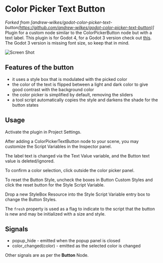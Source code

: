 # Color Picker Text Button
*Forked from [andrew-wilkes/godot-color-picker-text-button(https://github.com/andrew-wilkes/godot-color-picker-text-button)]*
Plugin for a custom node similar to the ColorPickerButton node but with a text label.
This plugin is for Godot 4, for a Godot 3 version check out [this](https://github.com/andrew-wilkes/godot-color-picker-text-button).
The Godot 3 version is missing font size, so keep that in mind.

![Screen Shot](screenshot.png)

## Features of the button

* it uses a style box that is modulated with the picked color
* the color of the text is flipped between a light and dark color to give good contrast with the background color
* the color picker is simplified by default, removing the sliders
* a tool script automatically copies the style and darkens the shade for the button states

## Usage

Activate the plugin in Project Settings.

After adding a ColorPickerTextButton node to your scene, you may customize the Script Variables in the Inspector panel. 

The label text is changed via the Text Value variable, and the Button text value is deleted/ignored.

To confirm a color selection, click outside the color picker panel.

To reset the Button Style, uncheck the boxes in Button Custom Styles and click the reset button for the Style Script Variable.

Drop a new StyleBox Resource into the Style Script Variable entry box to change the Button Styles.

The `fresh` property is used as a flag to indicate to the script that the button is new and may be initialized with a size and style.

## Signals

* popup_hide - emitted when the popup panel is closed
* color_changed(color) - emitted as the selected color is changed

Other signals are as per the **Button** Node.

